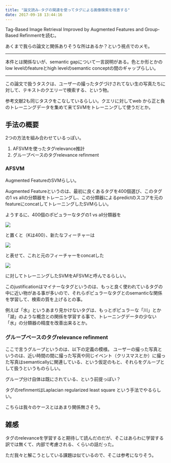 ```yaml
---
title: "論文読み-タグの関連を使ってタグによる画像検索を改善する"
date: 2017-09-18 13:44:16
---
```


Tag-Based Image Retrieval Improved by Augmented Features and Group-Based Refinmentを読む。

あくまで我らの論文と関係ありそうな所はあるか？という視点でのメモ。

---

本件とは関係ないが、semantic gapについて一言説明がある。色とか形とかのlow levelのfeatureとhigh levelのsemantic conceptの間のギャップらしい。

---

この論文で扱うタスクは、ユーザーの撮ったタグづけされてない生の写真たちに対して、テキストのクエリーで検索する、という物。

参考文献2も同じタスクをこなしているらしい。クエリに対してweb から正と負のトレーニングデータを集めて来てSVMをトレーニングして使うだとか。

## 手法の概要

2つの方法を組み合わせているっぽい。

1. AFSVMを使ったタグrelevance推計
2. グループベースのタグrelevance refinment

### AFSVM

Augmented FeatureのSVMらしい。

Augmented Featureというのは、最初に良くあるタグを400個選び、このタグの1 vs allの分類器をトレーニングし、この分類器によるpredictのスコアを元のfeatureにconcatしてトレーニングしたSVMらしい。

ようするに、400個のポピュラーなタグの1 vs all分類器を

![](https://i.imgur.com/J5JAx0G.jpg)

と置くと（Kは400）、新たなフィーチャーは

![](https://i.imgur.com/ersYLBU.jpg)

と表せて、これと元のフィーチャーをconcatした


![](https://i.imgur.com/rY3OPZ0.jpg)

に対してトレーニングしたSVMをAFSVMと呼んでるらしい。

このjustificationはマイナーなタグというのは、もっと良く使われているタグの中に近い物がある事が多いので、それらポピュラーなタグとのsemanticな関係を学習して、検索の質を上げるとの事。

例えば「水」というあまり見かけないタグは、もっとポピュラーな「川」とか「湖」のような概念との関係を学習する事で、トレーニングデータの少ない「水」の分類器の精度を改善出来るとか。

### グループベースのタグrelevance refinment

ここで言うグループというのは、以下の定義の模様。
ユーザーの撮った写真というのは、近い時間の間に撮った写真や同じイベント（クリスマスとか）に撮った写真はsemanticallyに関連している、という仮定のもと、それらをグループとして扱うというものらしい。

グループ分け自体は既にされている、という前提っぽい？

タグのrefinmentはLaplacian regularized least square という手法でやるらしい。

こちらは我々のケースとはあまり関係無さそう。

## 雑感

タグのrelevanceを学習すると期待して読んだのだが、そこはあらわに学習する訳では無くて、内部で考慮される、くらいの話だった。

ただ我々と解こうとしている課題は似ているので、そこは参考になりそう。
